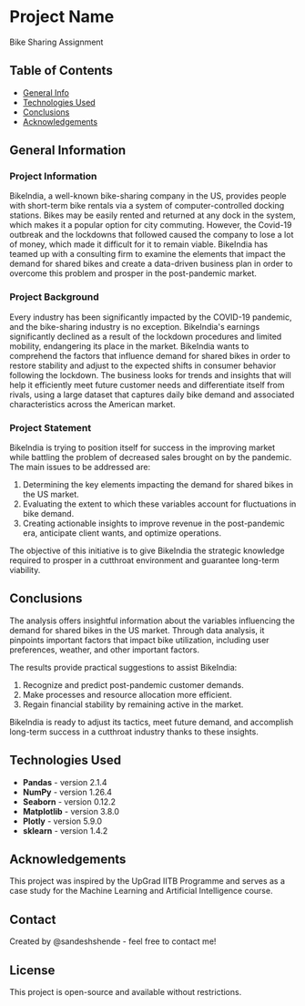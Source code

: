 # Project Name
Bike Sharing Assignment

## Table of Contents
* [General Info](#general-information)
* [Technologies Used](#technologies-used)
* [Conclusions](#conclusions)
* [Acknowledgements](#acknowledgements)


## General Information

### Project Information
BikeIndia, a well-known bike-sharing company in the US, provides people with short-term bike rentals via a system of computer-controlled docking stations. Bikes may be easily rented and returned at any dock in the system, which makes it a popular option for city commuting. However, the Covid-19 outbreak and the lockdowns that followed caused the company to lose a lot of money, which made it difficult for it to remain viable. BikeIndia has teamed up with a consulting firm to examine the elements that impact the demand for shared bikes and create a data-driven business plan in order to overcome this problem and prosper in the post-pandemic market.

### Project Background
Every industry has been significantly impacted by the COVID-19 pandemic, and the bike-sharing industry is no exception. BikeIndia's earnings significantly declined as a result of the lockdown procedures and limited mobility, endangering its place in the market. BikeIndia wants to comprehend the factors that influence demand for shared bikes in order to restore stability and adjust to the expected shifts in consumer behavior following the lockdown. The business looks for trends and insights that will help it efficiently meet future customer needs and differentiate itself from rivals, using a large dataset that captures daily bike demand and associated characteristics across the American market.

### Project Statement
BikeIndia is trying to position itself for success in the improving market while battling the problem of decreased sales brought on by the pandemic. The main issues to be addressed are:

1. Determining the key elements impacting the demand for shared bikes in the US market.
2. Evaluating the extent to which these variables account for fluctuations in bike demand.
3. Creating actionable insights to improve revenue in the post-pandemic era, anticipate client wants, and optimize operations.

The objective of this initiative is to give BikeIndia the strategic knowledge required to prosper in a cutthroat environment and guarantee long-term viability.

	
## Conclusions
The analysis offers insightful information about the variables influencing the demand for shared bikes in the US market. Through data analysis, it pinpoints important factors that impact bike utilization, including user preferences, weather, and other important factors.

The results provide practical suggestions to assist BikeIndia:

1. Recognize and predict post-pandemic customer demands.
2. Make processes and resource allocation more efficient.
3. Regain financial stability by remaining active in the market.

BikeIndia is ready to adjust its tactics, meet future demand, and accomplish long-term success in a cutthroat industry thanks to these insights.

## Technologies Used
- **Pandas** - version 2.1.4
- **NumPy** - version 1.26.4
- **Seaborn** - version 0.12.2
- **Matplotlib** - version 3.8.0
- **Plotly** - version 5.9.0
- **sklearn** - version 1.4.2


## Acknowledgements
This project was inspired by the UpGrad IITB Programme and serves as a case study for the Machine Learning and Artificial Intelligence course.

## Contact
Created by @sandeshshende - feel free to contact me!


## License
This project is open-source and available without restrictions.
